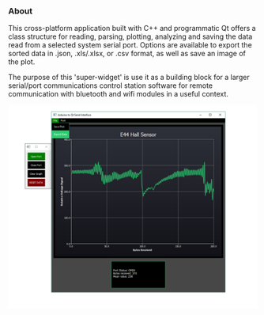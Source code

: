 ### About

This cross-platform application built with C++ and programmatic Qt offers a class structure for reading, parsing, plotting, analyzing and saving the data read from a selected system serial port. Options are available to export the sorted data in .json, .xls/.xlsx, or .csv format, as well as save an image of the plot.

The purpose of this 'super-widget' is use it as a building block for a larger serial/port communications control station software for remote communication with bluetooth and wifi modules in a useful context.

<p align="center">
<img src="https://raw.githubusercontent.com/NickJoannette/PortSuite/master/images/PortSuite_alt_layout.png">
  </p>
